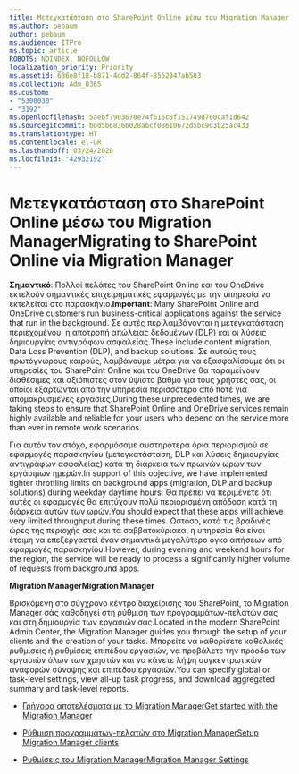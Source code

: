 ```yaml
---
title: Μετεγκατάσταση στο SharePoint Online μέσω του Migration Manager
ms.author: pebaum
author: pebaum
ms.audience: ITPro
ms.topic: article
ROBOTS: NOINDEX, NOFOLLOW
localization_priority: Priority
ms.assetid: 686e8f18-b871-4dd2-864f-8562947ab583
ms.collection: Adm_O365
ms.custom:
- "5300030"
- "3192"
ms.openlocfilehash: 5aebf7903670e74f616c8f151749d760caf1d642
ms.sourcegitcommit: b0d5b68366028abcf08610672d5bc9d3b25ac433
ms.translationtype: HT
ms.contentlocale: el-GR
ms.lasthandoff: 03/24/2020
ms.locfileid: "42932192"
---
```

# <a name="migrating-to-sharepoint-online-via-migration-manager"></a><span data-ttu-id="a6929-102">Μετεγκατάσταση στο SharePoint Online μέσω του Migration Manager</span><span class="sxs-lookup"><span data-stu-id="a6929-102">Migrating to SharePoint Online via Migration Manager</span></span>

<span data-ttu-id="a6929-103">**Σημαντικό**: Πολλοί πελάτες του SharePoint Online και του OneDrive εκτελούν σημαντικές επιχειρηματικές εφαρμογές με την υπηρεσία να εκτελείται στο παρασκήνιο.</span><span class="sxs-lookup"><span data-stu-id="a6929-103">**Important**: Many SharePoint Online and OneDrive customers run business-critical applications against the service that run in the background.</span></span> <span data-ttu-id="a6929-104">Σε αυτές περιλαμβάνονται η μετεγκατάσταση περιεχομένου, η αποτροπή απώλειας δεδομένων (DLP) και οι λύσεις δημιουργίας αντιγράφων ασφαλείας.</span><span class="sxs-lookup"><span data-stu-id="a6929-104">These include content migration, Data Loss Prevention (DLP), and backup solutions.</span></span> <span data-ttu-id="a6929-105">Σε αυτούς τους πρωτόγνωρους καιρούς, λαμβάνουμε μέτρα για να εξασφαλίσουμε ότι οι υπηρεσίες του SharePoint Online και του OneDrive θα παραμείνουν διαθέσιμες και αξιόπιστες στον ύψιστο βαθμό για τους χρήστες σας, οι οποίοι εξαρτώνται από την υπηρεσία περισσότερο από ποτέ για απομακρυσμένες εργασίες.</span><span class="sxs-lookup"><span data-stu-id="a6929-105">During these unprecedented times, we are taking steps to ensure that SharePoint Online and OneDrive services remain highly available and reliable for your users who depend on the service more than ever in remote work scenarios.</span></span>

<span data-ttu-id="a6929-106">Για αυτόν τον στόχο, εφαρμόσαμε αυστηρότερα όρια περιορισμού σε εφαρμογές παρασκηνίου (μετεγκατάσταση, DLP και λύσεις δημιουργίας αντιγράφων ασφαλείας) κατά τη διάρκεια των πρωινών ωρών των εργάσιμων ημερών.</span><span class="sxs-lookup"><span data-stu-id="a6929-106">In support of this objective, we have implemented tighter throttling limits on background apps (migration, DLP and backup solutions) during weekday daytime hours.</span></span> <span data-ttu-id="a6929-107">Θα πρέπει να περιμένετε ότι αυτές οι εφαρμογές θα επιτύχουν πολύ περιορισμένη απόδοση κατά τη διάρκεια αυτών των ωρών.</span><span class="sxs-lookup"><span data-stu-id="a6929-107">You should expect that these apps will achieve very limited throughput during these times.</span></span> <span data-ttu-id="a6929-108">Ωστόσο, κατά τις βραδινές ώρες της περιοχής σας και τα σαββατοκύριακα, η υπηρεσία θα είναι έτοιμη να επεξεργαστεί έναν σημαντικά μεγαλύτερο όγκο αιτήσεων από εφαρμογές παρασκηνίου.</span><span class="sxs-lookup"><span data-stu-id="a6929-108">However, during evening and weekend hours for the region, the service will be ready to process a significantly higher volume of requests from background apps.</span></span>

<span data-ttu-id="a6929-109">**Migration Manager**</span><span class="sxs-lookup"><span data-stu-id="a6929-109">**Migration Manager**</span></span>

<span data-ttu-id="a6929-110">Βρισκόμενη στο σύγχρονο κέντρο διαχείρισης του SharePoint, το Migration Manager σάς καθοδηγεί στη ρύθμιση των προγραμμάτων-πελατών σας και στη δημιουργία των εργασιών σας.</span><span class="sxs-lookup"><span data-stu-id="a6929-110">Located in the modern SharePoint Admin Center, the Migration Manager guides you through the setup of your clients and the creation of your tasks.</span></span> <span data-ttu-id="a6929-111">Μπορείτε να καθορίσετε καθολικές ρυθμίσεις ή ρυθμίσεις επιπέδου εργασιών, να προβάλετε την πρόοδο των εργασιών όλων των χρηστών και να κάνετε λήψη συγκεντρωτικών αναφορών σύνοψης και επιπέδου εργασιών.</span><span class="sxs-lookup"><span data-stu-id="a6929-111">You can specify global or task-level settings, view all-up task progress, and download aggregated summary and task-level reports.</span></span>

- [<span data-ttu-id="a6929-112">Γρήγορα αποτελέσματα με το Migration Manager</span><span class="sxs-lookup"><span data-stu-id="a6929-112">Get started with the Migration Manager</span></span>](https://docs.microsoft.com/sharepointmigration/mm-get-started)

- [<span data-ttu-id="a6929-113">Ρύθμιση προγραμμάτων-πελατών στο Migration Manager</span><span class="sxs-lookup"><span data-stu-id="a6929-113">Setup Migration Manager clients</span></span>](https://docs.microsoft.com/sharepointmigration/mm-setup-clients)

- [<span data-ttu-id="a6929-114">Ρυθμίσεις του Migration Manager</span><span class="sxs-lookup"><span data-stu-id="a6929-114">Migration Manager Settings</span></span>](https://docs.microsoft.com/sharepointmigration/mm-settings)
